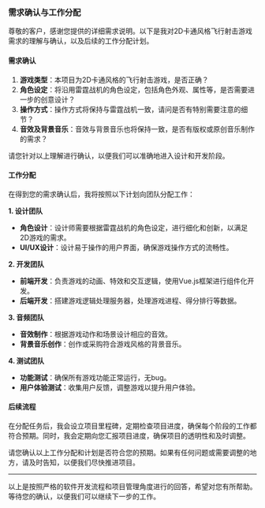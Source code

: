 ### 需求确认与工作分配

尊敬的客户，感谢您提供的详细需求说明。以下是我对2D卡通风格飞行射击游戏需求的理解与确认，以及后续的工作分配计划。

#### 需求确认

1. **游戏类型**：本项目为2D卡通风格的飞行射击游戏，是否正确？
2. **角色设定**：将沿用雷霆战机的角色设定，包括角色外观、属性等，是否需要进一步的创意设计？
3. **操作方式**：操作方式将保持与雷霆战机一致，请问是否有特别需要注意的细节？
4. **音效及背景音乐**：音效与背景音乐也将保持一致，是否有版权或原创音乐制作的需求？

请您针对以上理解进行确认，以便我们可以准确地进入设计和开发阶段。

#### 工作分配

在得到您的需求确认后，我将按照以下计划向团队分配工作：

**1. 设计团队**

   - **角色设计**：设计师需要根据雷霆战机的角色设定，进行细化和创新，以满足2D游戏的需求。
   - **UI/UX设计**：设计易于操作的用户界面，确保游戏操作方式的流畅性。

**2. 开发团队**

   - **前端开发**：负责游戏的动画、特效和交互逻辑，使用Vue.js框架进行组件化开发。
   - **后端开发**：搭建游戏逻辑处理服务器，处理游戏进程、得分排行等数据。

**3. 音频团队**

   - **音效制作**：根据游戏动作和场景设计相应的音效。
   - **背景音乐创作**：创作或采购符合游戏风格的背景音乐。

**4. 测试团队**

   - **功能测试**：确保所有游戏功能正常运行，无bug。
   - **用户体验测试**：收集用户反馈，调整游戏以提升用户体验。

#### 后续流程

在分配任务后，我会设立项目里程碑，定期检查项目进度，确保每个阶段的工作都符合预期。同时，我会定期向您汇报项目进度，确保项目的透明性和及时调整。

请您确认以上工作分配和计划是否符合您的预期。如果有任何问题或需要调整的地方，请及时告知，以便我们尽快推进项目。

---

以上是按照严格的软件开发流程和项目管理角度进行的回答，希望对您有所帮助。等待您的确认，以便我们可以继续下一步的工作。